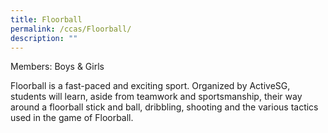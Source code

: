 ```yaml
---
title: Floorball
permalink: /ccas/Floorball/
description: ""
---
```

Members: Boys & Girls

Floorball is a fast-paced and exciting sport. Organized by ActiveSG, students will learn, aside from teamwork and sportsmanship, their way around a floorball stick and ball, dribbling, shooting and the various tactics used in the game of Floorball.